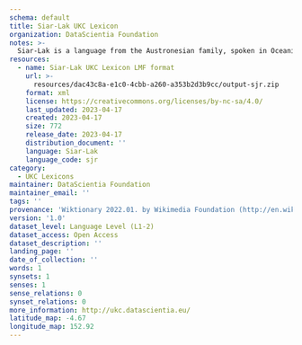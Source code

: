 ```yaml
---
schema: default
title: Siar-Lak UKC Lexicon
organization: DataScientia Foundation
notes: >-
  Siar-Lak is a language from the Austronesian family, spoken in Oceania. The UKC Lexicon of Siar-Lak is represented as a lexico-semantic network. It consists of words, word senses, synsets, as well as sense-level and synset-level relationships.
resources:
  - name: Siar-Lak UKC Lexicon LMF format
    url: >-
      resources/dac43c8a-e1c0-4cbb-a260-a353b2d3b9cc/output-sjr.zip
    format: xml
    license: https://creativecommons.org/licenses/by-nc-sa/4.0/
    last_updated: 2023-04-17
    created: 2023-04-17
    size: 772
    release_date: 2023-04-17
    distribution_document: ''
    language: Siar-Lak
    language_code: sjr
category:
  - UKC Lexicons
maintainer: DataScientia Foundation
maintainer_email: ''
tags: ''
provenance: 'Wiktionary 2022.01. by Wikimedia Foundation (http://en.wiktionary.org); Princeton WordNet 2.1 by Princeton University (https://wordnet.princeton.edu)'
version: '1.0'
dataset_level: Language Level (L1-2)
dataset_access: Open Access
dataset_description: ''
landing_page: ''
date_of_collection: ''
words: 1
synsets: 1
senses: 1
sense_relations: 0
synset_relations: 0
more_information: http://ukc.datascientia.eu/
latitude_map: -4.67
longitude_map: 152.92
---
```

